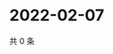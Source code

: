 # 2022-02-07

共 0 条

<!-- BEGIN WEIBO -->
<!-- 最后更新时间 Mon Feb 07 2022 17:11:51 GMT+0800 (China Standard Time) -->

<!-- END WEIBO -->
